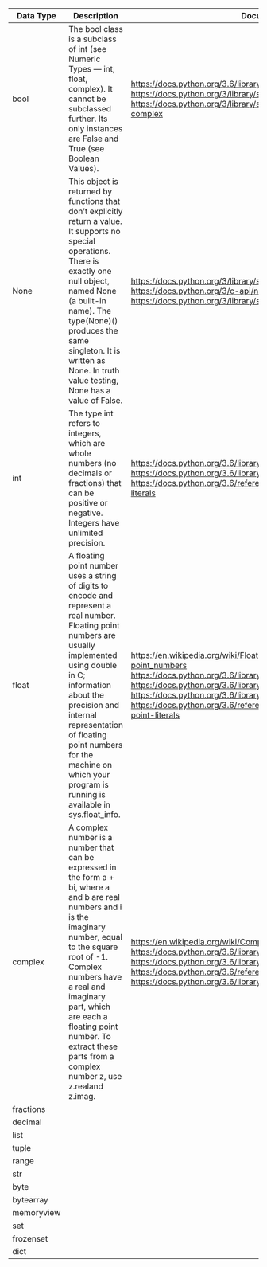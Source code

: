 | Data Type  | Description                                                                                                                                                                                                                                                                                                                        | Documentation                                                                                                                                                                                                                                                                                                                                                  |
|------------|------------------------------------------------------------------------------------------------------------------------------------------------------------------------------------------------------------------------------------------------------------------------------------------------------------------------------------|----------------------------------------------------------------------------------------------------------------------------------------------------------------------------------------------------------------------------------------------------------------------------------------------------------------------------------------------------------------|
| bool       | The bool class is a subclass of int (see Numeric Types — int, float, complex).  It cannot be subclassed further.  Its only instances are False and True (see Boolean Values).                                                                                                                                                      | https://docs.python.org/3.6/library/stdtypes.html#bltin-boolean-values  https://docs.python.org/3/library/stdtypes.html#boolean-values  https://docs.python.org/3/library/stdtypes.html#numeric-types-int-float-complex                                                                                                                                        |
| None       | This object is returned by functions that don’t explicitly return a value. It supports no special operations. There is exactly one null object, named None (a built-in name). The type(None)() produces the same singleton. It is written as None.   In truth value testing, None has a value of False.                            | https://docs.python.org/3/library/stdtypes.html#the-null-object  https://docs.python.org/3/c-api/none.html  https://docs.python.org/3/library/stdtypes.html#truth-value-testing                                                                                                                                                                                |
| int        | The type int refers to integers, which are whole numbers (no decimals or fractions) that can be positive or negative. Integers have unlimited precision.                                                                                                                                                                           | https://docs.python.org/3.6/library/stdtypes.html#typesnumeric  https://docs.python.org/3.6/library/functions.html#int   https://docs.python.org/3.6/reference/lexical_analysis.html#integer-literals                                                                                                                                                          |
| float      | A floating point number uses a string of digits to encode and represent a real number. Floating point numbers are usually implemented using double in C; information about the precision and internal representation of floating point numbers for the machine on which your program is running is available in sys.float_info.    | https://en.wikipedia.org/wiki/Floating-point_arithmetic#Floating-point_numbers   https://docs.python.org/3.6/library/stdtypes.html#typesnumeric   https://docs.python.org/3.6/library/functions.html#float   https://docs.python.org/3.6/library/sys.html#sys.float_info   https://docs.python.org/3.6/reference/lexical_analysis.html#floating-point-literals |
| complex    | A complex number is a number that can be expressed in the form a + bi, where a and b are real numbers and i is the imaginary number, equal to the square root of -1. Complex numbers have a real and imaginary part, which are each a floating point number. To extract these parts from a complex number z, use z.realand z.imag. | https://en.wikipedia.org/wiki/Complex_number   https://docs.python.org/3.6/library/stdtypes.html#typesnumeric   https://docs.python.org/3.6/library/cmath.html   https://docs.python.org/3.6/reference/datamodel.html#object.__complex__   https://docs.python.org/3.6/library/functions.html#complex                                                          |
| fractions  |                                                                                                                                                                                                                                                                                                                                    |                                                                                                                                                                                                                                                                                                                                                                |
| decimal    |                                                                                                                                                                                                                                                                                                                                    |                                                                                                                                                                                                                                                                                                                                                                |
| list       |                                                                                                                                                                                                                                                                                                                                    |                                                                                                                                                                                                                                                                                                                                                                |
| tuple      |                                                                                                                                                                                                                                                                                                                                    |                                                                                                                                                                                                                                                                                                                                                                |
| range      |                                                                                                                                                                                                                                                                                                                                    |                                                                                                                                                                                                                                                                                                                                                                |
| str        |                                                                                                                                                                                                                                                                                                                                    |                                                                                                                                                                                                                                                                                                                                                                |
| byte       |                                                                                                                                                                                                                                                                                                                                    |                                                                                                                                                                                                                                                                                                                                                                |
| bytearray  |                                                                                                                                                                                                                                                                                                                                    |                                                                                                                                                                                                                                                                                                                                                                |
| memoryview |                                                                                                                                                                                                                                                                                                                                    |                                                                                                                                                                                                                                                                                                                                                                |
| set        |                                                                                                                                                                                                                                                                                                                                    |                                                                                                                                                                                                                                                                                                                                                                |
| frozenset  |                                                                                                                                                                                                                                                                                                                                    |                                                                                                                                                                                                                                                                                                                                                                |
| dict       |                                                                                                                                                                                                                                                                                                                                    |                                                                                                                                                                                                                                                                                                                                                                |
